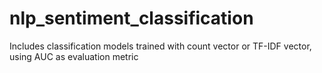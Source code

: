 # nlp_sentiment_classification
Includes classification models trained with count vector or TF-IDF vector, using AUC as evaluation metric
